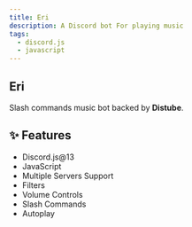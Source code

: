 ```yaml
---
title: Eri
description: A Discord bot For playing music
tags:
  - discord.js
  - javascript
---
```


## Eri

Slash commands music bot backed by **Distube**.

## ✨ Features

- Discord.js@13
- JavaScript
- Multiple Servers Support
- Filters 
- Volume Controls
- Slash Commands
- Autoplay


